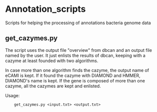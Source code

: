 # Annotation_scripts
Scripts for helping the processing of annotations bacteria genome data
## get_cazymes.py
The script uses the output file "overview" from dbcan and an output file named by the user.
It just enlists the results of dbcan, keeping with a cazyme at least founded with two algorithms.

In case more than one algorithm finds the cazyme, the output name of eCAMI is kept.
If it found the cazyme with DIAMOND and HMMER, DIAMOND's name is kept.
If the gene is composed of more than one cazyme, all the cazymes are kept and enlisted.

Usage:

        get_cazymes.py <input.txt> <output.txt>
